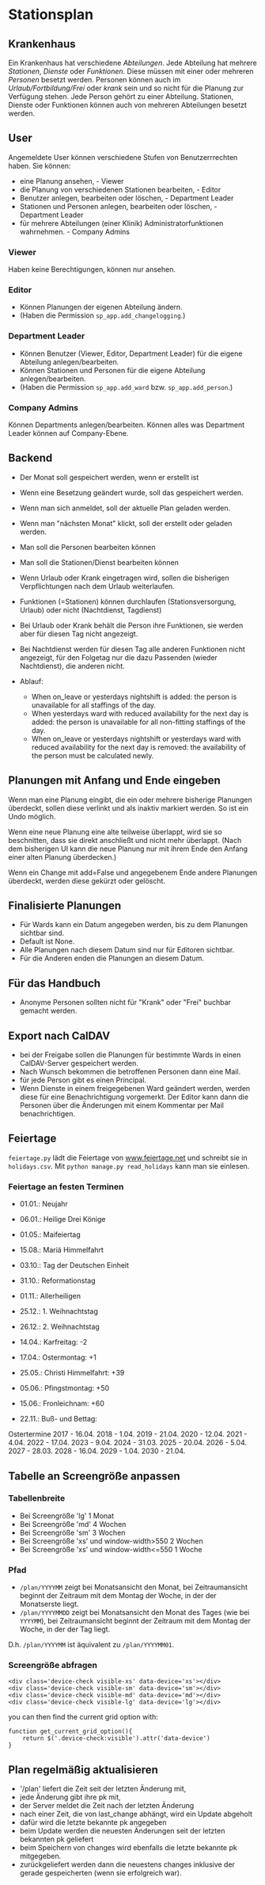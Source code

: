 # Stationsplan

## Krankenhaus
Ein Krankenhaus hat verschiedene *Abteilungen*. Jede Abteilung hat mehrere *Stationen*, *Dienste* oder *Funktionen*. Diese müssen mit einer oder mehreren *Personen* besetzt werden. Personen können auch im *Urlaub/Fortbildung/Frei* oder *krank* sein und so nicht für die Planung zur Verfügung stehen.
Jede Person gehört zu einer Abteilung. Stationen, Dienste oder Funktionen können auch von mehreren Abteilungen besetzt werden.

## User
Angemeldete User können verschiedene Stufen von Benutzerrrechten haben. Sie können:
- eine Planung ansehen, - Viewer
- die Planung von verschiedenen Stationen bearbeiten, - Editor
- Benutzer anlegen, bearbeiten oder löschen, - Department Leader
- Stationen und Personen anlegen, bearbeiten oder löschen, - Department Leader
- für mehrere Abteilungen (einer Klinik) Administratorfunktionen wahrnehmen. - Company Admins

### Viewer
Haben keine Berechtigungen, können nur ansehen.

### Editor
- Können Planungen der eigenen Abteilung ändern.
- (Haben die Permission `sp_app.add_changelogging`.)

### Department Leader
- Können Benutzer (Viewer, Editor, Department Leader) für die eigene Abteilung anlegen/bearbeiten.
- Können Stationen und Personen für die eigene Abteilung anlegen/bearbeiten.
- (Haben die Permission `sp_app.add_ward` bzw. `sp_app.add_person`.)

### Company Admins
Können Departments anlegen/bearbeiten.
Können alles was Department Leader können auf Company-Ebene.

## Backend
- Der Monat soll gespeichert werden, wenn er erstellt ist
- Wenn eine Besetzung geändert wurde, soll das gespeichert werden.
- Wenn man sich anmeldet, soll der aktuelle Plan geladen werden.
- Wenn man "nächsten Monat" klickt, soll der erstellt oder geladen werden.
- Man soll die Personen bearbeiten können
- Man soll die Stationen/Dienst bearbeiten können
- Wenn Urlaub oder Krank eingetragen wird, sollen die bisherigen Verpflichtungen nach dem Urlaub weiterlaufen.

- Funktionen (=Stationen) können durchlaufen (Stationsversorgung, Urlaub) oder nicht (Nachtdienst, Tagdienst)
- Bei Urlaub oder Krank behält die Person ihre Funktionen, sie werden aber für diesen Tag nicht angezeigt.
- Bei Nachtdienst werden für diesen Tag alle anderen Funktionen nicht angezeigt, für den Folgetag nur die dazu Passenden (wieder Nachtdienst), die anderen nicht.
- Ablauf:
    + When on_leave or yesterdays nightshift is added: the person is unavailable for all staffings of the day.
    + When yesterdays ward with reduced availability for the next day is added: the person is unavailable for all non-fitting staffings of the day.
    + When on_leave or yesterdays nightshift or yesterdays ward with reduced availability for the next day is removed: the availability of the person must be calculated newly.


## Planungen mit Anfang und Ende eingeben
Wenn man eine Planung eingibt, die ein oder mehrere bisherige Planungen überdeckt, sollen diese verlinkt und als inaktiv markiert werden. So ist ein Undo möglich.

Wenn eine neue Planung eine alte teilweise überlappt, wird sie so beschnitten, dass sie direkt anschließt und nicht mehr überlappt. (Nach dem bisherigen UI kann die neue Planung nur mit ihrem Ende den Anfang einer alten Planung überdecken.)

Wenn ein Change mit add=False und angegebenem Ende andere Planungen überdeckt, werden diese gekürzt oder gelöscht.

## Finalisierte Planungen
- Für Wards kann ein Datum angegeben werden, bis zu dem Planungen sichtbar sind.
- Default ist None.
- Alle Planungen nach diesem Datum sind nur für Editoren sichtbar.
- Für die Anderen enden die Planungen an diesem Datum.

## Für das Handbuch
- Anonyme Personen sollten nicht für "Krank" oder "Frei" buchbar gemacht werden.

## Export nach CalDAV
- bei der Freigabe sollen die Planungen für bestimmte Wards in einen CalDAV-Server gespeichert werden.
- Nach Wunsch bekommen die betroffenen Personen dann eine Mail.
- für jede Person gibt es einen Principal.
- Wenn Dienste in einem freigegebenen Ward geändert werden, werden diese für eine Benachrichtigung vorgemerkt. Der Editor kann dann die Personen über die Änderungen mit einem Kommentar per Mail benachrichtigen.

## Feiertage
`feiertage.py` lädt die Feiertage von www.feiertage.net und schreibt sie in `holidays.csv`. Mit `python manage.py read_holidays` kann man sie einlesen.

### Feiertage an festen Terminen
- 01.01.: Neujahr
- 06.01.: Heilige Drei Könige
- 01.05.: Maifeiertag
- 15.08.: Mariä Himmelfahrt
- 03.10.: Tag der Deutschen Einheit
- 31.10.: Reformationstag
- 01.11.: Allerheiligen
- 25.12.: 1. Weihnachtstag
- 26.12.: 2. Weihnachtstag

- 14.04.: Karfreitag: -2
- 17.04.: Ostermontag: +1
- 25.05.: Christi Himmelfahrt: +39
- 05.06.: Pfingstmontag: +50
- 15.06.: Fronleichnam: +60
- 22.11.: Buß- und Bettag: 

Ostertermine
2017 - 16.04.
2018 - 1.04.
2019 - 21.04.
2020 - 12.04.
2021 - 4.04.
2022 - 17.04.
2023 - 9.04.
2024 - 31.03.
2025 - 20.04.
2026 - 5.04.
2027 - 28.03.
2028 - 16.04.
2029 - 1.04.
2030 - 21.04.

## Tabelle an Screengröße anpassen
### Tabellenbreite
- Bei Screengröße 'lg' 1 Monat
- Bei Screengröße 'md' 4 Wochen
- Bei Screengröße 'sm' 3 Wochen
- Bei Screengröße 'xs' und window-width>550 2 Wochen
- Bei Screengröße 'xs' und window-width<=550 1 Woche

### Pfad
- `/plan/YYYYMM` zeigt bei Monatsansicht den Monat, bei Zeitraumansicht beginnt der Zeitraum mit dem Montag der Woche, in der der Monatserste liegt.
- `/plan/YYYYMMDD` zeigt bei Monatsansicht den Monat des Tages (wie bei `YYYYMM`), bei Zeitraumansicht beginnt der Zeitraum mit dem Montag der Woche, in der der Tag liegt.

D.h. `/plan/YYYYMM` ist äquivalent zu `/plan/YYYYMM01`.

### Screengröße abfragen
    <div class='device-check visible-xs' data-device='xs'></div>
    <div class='device-check visible-sm' data-device='sm'></div>
    <div class='device-check visible-md' data-device='md'></div>
    <div class='device-check visible-lg' data-device='lg'></div>

you can then find the current grid option with:

    function get_current_grid_option(){
        return $('.device-check:visible').attr('data-device')
    }

## Plan regelmäßig aktualisieren
- '/plan' liefert die Zeit seit der letzten Änderung mit, 
- jede Änderung gibt ihre pk mit,
- der Server meldet die Zeit nach der letzten Änderung
- nach einer Zeit, die von last_change abhängt, wird ein Update abgeholt
- dafür wird die letzte bekannte pk angegeben
- beim Update werden die neuesten Änderungen seit der letzten bekannten pk geliefert
- beim Speichern von changes wird ebenfalls die letzte bekannte pk mitgegeben.
- zurückgeliefert werden dann die neuestens changes inklusive der gerade gespeicherten (wenn sie erfolgreich war).
